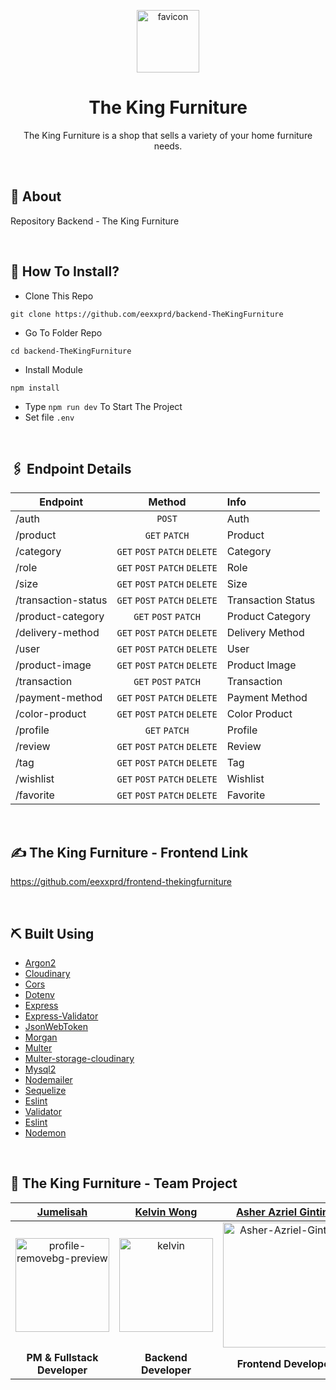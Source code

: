 <p align="center">
  <a href="https://imgbb.com/"><img src="https://i.ibb.co/JcpzNjJ/favicon.png" alt="favicon" width="100px"></a>
</p>
<div align="center">
<h1>The King Furniture</h1>
<p>The King Furniture is a shop that sells a variety of your home furniture needs.</p>
<br>
</div>

## 📍 About
Repository Backend - The King Furniture

<br>

## 📌 How To Install?

- Clone This Repo
```
git clone https://github.com/eexxprd/backend-TheKingFurniture
```
- Go To Folder Repo
```
cd backend-TheKingFurniture
```
- Install Module
```
npm install
```
- Type ``` npm run dev ``` To Start The Project
- Set file ```.env```

<br/>

## 🖇 Endpoint Details
| Endpoint            |            Method             | Info               |
| ------------------- | :---------------------------: | :----------------- |
| /auth               |            `POST`             | Auth               |
| /product            |         `GET` `PATCH`         | Product            |
| /category           | `GET` `POST` `PATCH` `DELETE` | Category           |
| /role               | `GET` `POST` `PATCH` `DELETE` | Role               |
| /size               | `GET` `POST` `PATCH` `DELETE` | Size               |
| /transaction-status | `GET` `POST` `PATCH` `DELETE` | Transaction Status |
| /product-category   |     `GET` `POST` `PATCH`      | Product Category   |
| /delivery-method    | `GET` `POST` `PATCH` `DELETE` | Delivery Method    |
| /user               | `GET` `POST` `PATCH` `DELETE` | User               |
| /product-image      | `GET` `POST` `PATCH` `DELETE` | Product Image      |
| /transaction        |     `GET` `POST` `PATCH`      | Transaction        |
| /payment-method     | `GET` `POST` `PATCH` `DELETE` | Payment Method     |
| /color-product      | `GET` `POST` `PATCH` `DELETE` | Color Product      |
| /profile            |         `GET` `PATCH`         | Profile            |
| /review             | `GET` `POST` `PATCH` `DELETE` | Review             |
| /tag                | `GET` `POST` `PATCH` `DELETE` | Tag                |
| /wishlist           | `GET` `POST` `PATCH` `DELETE` | Wishlist           |
| /favorite           | `GET` `POST` `PATCH` `DELETE` | Favorite           |

<br>

## ✍️ The King Furniture - Frontend Link
https://github.com/eexxprd/frontend-thekingfurniture  

<br>

## ⛏️ Built Using

- [Argon2](https://www.npmjs.com/package/argon2)
- [Cloudinary](https://www.npmjs.com/package/cloudinary)
- [Cors](https://www.npmjs.com/package/cors)
- [Dotenv](https://www.npmjs.com/package/dotenv)
- [Express](https://www.npmjs.com/package/express)
- [Express-Validator](https://www.npmjs.com/package/express-validator)
- [JsonWebToken](https://www.npmjs.com/package/jsonwebtoken)
- [Morgan](https://www.npmjs.com/package/morgan)
- [Multer](https://www.npmjs.com/package/multer)
- [Multer-storage-cloudinary](https://www.npmjs.com/package/multer-storage-cloudinary)
- [Mysql2](https://www.npmjs.com/package/mysql2)
- [Nodemailer](https://www.npmjs.com/package/nodemailer)
- [Sequelize](https://www.npmjs.com/package/sequelize)
- [Eslint](https://www.npmjs.com/package/eslint)
- [Validator](https://www.npmjs.com/package/validator)
- [Eslint](https://www.npmjs.com/package/eslint)
- [Nodemon](https://www.npmjs.com/package/nodemon)

<br>


## 🤝 The King Furniture - Team Project
|                                                   [Jumelisah](https://github.com/jumelisah)                                                   |                                   [Kelvin Wong](https://github.com/7shiroi)                                   |                                           [Asher Azriel Ginting](https://github.com/asherginting)                                            |                                  [Zalfa Nur Amalia](https://github.com/zalfanuramalia)                                   |                                                     [Tofan Avianto](https://github.com/eexxprd)                                                      |
| :-------------------------------------------------------------------------------------------------------------------------------------------: | :-----------------------------------------------------------------------------------------------------------: | :------------------------------------------------------------------------------------------------------------------------------------------: | :----------------------------------------------------------------------------------------------------------------------: | :--------------------------------------------------------------------------------------------------------------------------------------------------: |
| <a href="https://imgbb.com/"><img src="https://i.ibb.co/NpNvShb/profile-removebg-preview.png" alt="profile-removebg-preview" width="150"></a> | <a href="https://ibb.co/zPM3sjp"><img src="https://i.ibb.co/YfC52Ym/kelvin.jpg" alt="kelvin" width="150"></a> | <a href="https://ibb.co/rZ4KD8m"><img src="https://i.ibb.co/MRMyFws/IMG-20210402-181933-561.jpg" alt="Asher-Azriel-Ginting" width='200'></a> | <a href="https://ibb.co/4K0Fs66"><img src="https://i.ibb.co/mbPRvLL/zalfa.jpg" alt="zalfa" width="200" height="100"></a> | <a href="https://ibb.co/jVJyG2j"><img src="https://i.ibb.co/k3m40fP/Whats-App-Image-2022-03-13-at-21-38-51.jpg" alt="Tofan-Avianto" width='200'></a> |
|                                                        <b>PM & Fullstack Developer</b>                                                        |                                           <b>Backend Developer</b>                                            |                                                          <b>Frontend Developer</b>                                                           |                                                <b>Frontend Developer</b>                                                 |                                                              <b>Frontend Developer</b>                                                               |


